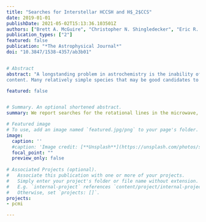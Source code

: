 ```yaml
---
title: "Searches for Interstellar HCCSH and H$_2$CCS"
date: 2019-01-01
publishDate: 2021-05-02T15:13:36.103501Z
authors: ["Brett A. McGuire", "Christopher N. Shingledecker", "Eric R. Willis", "Kin Long Kelvin Lee", martin-drumel, "Geoffrey A. Blake", "Crystal L. Brogan", "Andrew M. Burkhardt", "Paola Caselli", "Ko-Ju Chuang", "Samer El-Abd", "Todd R. Hunter", "Sergio Ioppolo", "Harold Linnartz", "Anthony J. Remijan", "Ci Xue", "Michael C. McCarthy"]
publication_types: ["2"]
featured: false
publication: "*The Astrophysical Journal*"
doi: "10.3847/1538-4357/ab3b01"


# Abstract
abstract: "A longstanding problem in astrochemistry is the inability of many current models to account for missing sulfur
content. Many relatively simple species that may be good candidates to sequester sulfur have not been measured experimentally at the high spectral resolution necessary to enable radioastronomical identification. On the basis of new laboratory data, we report searches for the rotational lines in the microwave, millimeter, and submillimeter regions of the sulfur-containing hydrocarbon HCCSH. This simple species would appear to be a promising candidate for detection in space owing to the large dipole moment along its b-inertial axis, and because the bimolecular reaction between two highly abundant astronomical fragments (CCH and SH radicals) may be rapid. An inspection of multiple line surveys from the centimeter to the far-infrared toward a range of sources from dark clouds to high-mass star-forming regions, however, resulted in nondetections. An analogous search for the lowest-energy isomer, H<sub>2</sub>CCS, is presented for comparison, and also resulted in nondetections. Typical upper limits on the abundance of both species relative to hydrogen are 10<sup>−9</sup>–10<sup>−10</sup>. We thus conclude that neither isomer is a major reservoir of interstellar sulfur in the range of environments studied. Both species may still be viable candidates for detection in other environments or at higher frequencies, providing laboratory frequencies are available."

featured: false


# Summary. An optional shortened abstract.
summary: We report searches for the rotational lines in the microwave, millimeter, and submillimeter regions of the sulfur-containing hydrocarbon HCCSH

# Featured image
# To use, add an image named `featured.jpg/png` to your page's folder. 
image:
  caption: ''
  #caption: 'Image credit: [**Unsplash**](https://unsplash.com/photos/s9CC2SKySJM)'
  focal_point: ""
  preview_only: false
  
# Associated Projects (optional).
#   Associate this publication with one or more of your projects.
#   Simply enter your project's folder or file name without extension.
#   E.g. `internal-project` references `content/project/internal-project/index.md`.
#   Otherwise, set `projects: []`.
projects:
- pcmi

---
```


